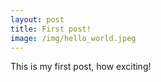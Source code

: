 ```yaml
---
layout: post
title: First post!
image: /img/hello_world.jpeg
---
```


This is my first post, how exciting! 
